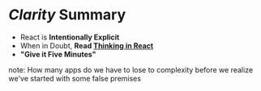 # <em class="highlight">Clarity</em> Summary

* React is **Intentionally Explicit**
* When in Doubt, **Read [Thinking in React](https://facebook.github.io/react/blog/2013/11/05/thinking-in-react.html)**
* **"Give it Five Minutes"**

note:
    How many apps do we have to lose to complexity before we realize we've started with some false premises
